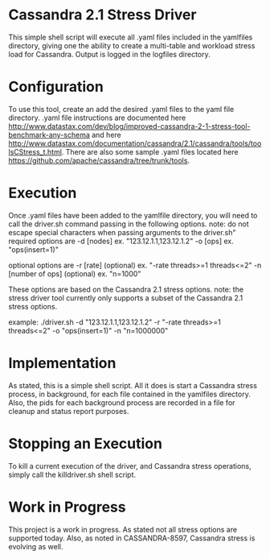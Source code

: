 Cassandra 2.1 Stress Driver
==========================

This simple shell script will execute all .yaml files included in the yamlfiles directory, giving one the ability to create a multi-table and workload stress load for Cassandra.
Output is logged in the logfiles directory.

# Configuration
To use this tool, create an add the desired .yaml files to the yaml file directory.
.yaml file instructions are documented here http://www.datastax.com/dev/blog/improved-cassandra-2-1-stress-tool-benchmark-any-schema and here http://www.datastax.com/documentation/cassandra/2.1/cassandra/tools/toolsCStress_t.html. There are also some sample .yaml files located here https://github.com/apache/cassandra/tree/trunk/tools.

# Execution
Once .yaml files have been added to the yamlfile directory, you will need to call the driver.sh command passing in the following options.
note: do not escape special characters when passing arguments to the driver.sh"
required options are
-d [nodes] ex. "123.12.1.1,123.12.1.2"
-o [ops] ex. "ops(insert=1)"

optional options are
-r [rate] (optional) ex. "-rate threads>=1 threads<=2"
-n [number of ops] (optional) ex. "n=1000"

These options are based on the Cassandra 2.1 stress options.
note: the stress driver tool currently only supports a subset of the Cassandra 2.1 stress options.

example: ./driver.sh -d "123.12.1.1,123.12.1.2" -r "-rate threads>=1 threads<=2" -o "ops(insert=1)" -n "n=1000000"

# Implementation
As stated, this is a simple shell script.  All it does is start a Cassandra stress process, in background, for each file contained in the yamlfiles directory.  Also, the pids for each background process are recorded in a file for cleanup and status report purposes.

# Stopping an Execution
To kill a current execution of the driver, and Cassandra stress operations, simply call the killdriver.sh shell script.

# Work in Progress
This project is a work in progress.  As stated not all stress options are supported today.  Also, as noted in CASSANDRA-8597, Cassandra stress is evolving as well.

